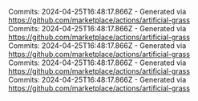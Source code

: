 Commits: 2024-04-25T16:48:17.866Z - Generated via https://github.com/marketplace/actions/artificial-grass
<br>
Commits: 2024-04-25T16:48:17.866Z - Generated via https://github.com/marketplace/actions/artificial-grass
<br>
Commits: 2024-04-25T16:48:17.866Z - Generated via https://github.com/marketplace/actions/artificial-grass
<br>
Commits: 2024-04-25T16:48:17.866Z - Generated via https://github.com/marketplace/actions/artificial-grass
<br>
Commits: 2024-04-25T16:48:17.866Z - Generated via https://github.com/marketplace/actions/artificial-grass
<br>
